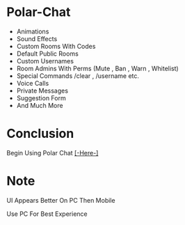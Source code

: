 # Polar-Chat

* Animations
* Sound Effects
* Custom Rooms With Codes
* Default Public Rooms
* Custom Usernames
* Room Admins With Perms (Mute , Ban , Warn , Whitelist)
* Special Commands /clear , /username etc.
* Voice Calls
* Private Messages
* Suggestion Form
* And Much More

# Conclusion
Begin Using Polar Chat [[-Here-]](https://polar-chatty.polar-69.repl.co/)

# Note
UI Appears Better On PC Then Mobile

Use PC For Best Experience
